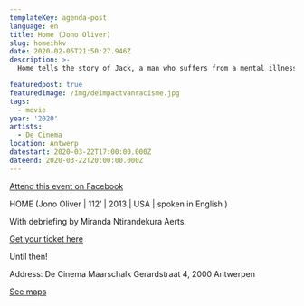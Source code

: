 ```yaml
---
templateKey: agenda-post
language: en
title: Home (Jono Oliver)
slug: homeihkv
date: 2020-02-05T21:50:27.946Z
description: >-
  Home tells the story of Jack, a man who suffers from a mental illness. His goal is to be able to relocate from the group to which he belongs and can move into his own place. By living independently, he hopes to be able to take his life back in his hands and to re-establish a bond with his son.

featuredpost: true
featuredimage: /img/deimpactvanracisme.jpg
tags:
  - movie
year: '2020'
artists:
  - De Cinema
location: Antwerp
datestart: 2020-03-22T17:00:00.000Z
dateend: 2020-03-22T20:00:00.000Z
---
```

[Attend this event on Facebook](https://www.facebook.com/events/512926786078001/)


HOME (Jono Oliver | 112’ | 2013 | USA | spoken in English )

With debriefing by Miranda Ntirandekura Aerts.

[Get your ticket here](https://apps.ticketmatic.com/widgets/villanella/flow/decinema?event=409490204839&l=nl&_ga=2.207368151.556322327.1582141532-1325261942.1566201712&fbclid=IwAR3ZEoqxiJqW0W1VhOYfdXU0AImvVeU0JGtuGvkL3SY8IlPyhJydX-9hOcA#!/addtickets)

Until then!

Address: De Cinema
Maarschalk Gerardstraat 4, 2000 Antwerpen

[See maps](https://goo.gl/maps/EWtf3hHPXwGVqt6S8)
